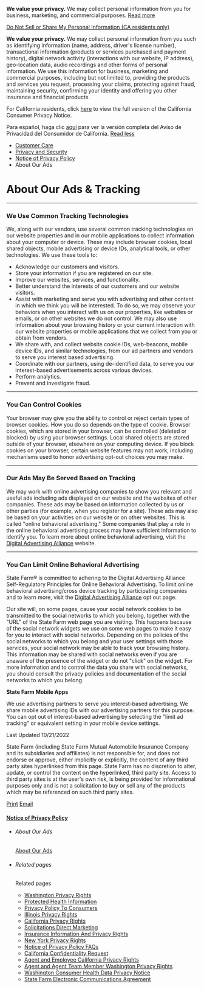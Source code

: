  

**We value your privacy.** We may collect personal information from you for business, marketing, and commercial purposes. [Read more](javascript:void(0))  
  
[Do Not Sell or Share My Personal Information (CA residents only)](https://www.statefarm.com/customer-care/privacy-security/privacy/california-privacy-rights/do-not-sell)

**We value your privacy.** We may collect personal information from you such as identifying information (name, address, driver's license number), transactional information (products or services purchased and payment history), digital network activity (interactions with our website, IP address), geo-location data, audio recordings and other forms of personal information. We use this information for business, marketing and commercial purposes, including but not limited to, providing the products and services you request, processing your claims, protecting against fraud, maintaining security, confirming your identity and offering you other insurance and financial products.

For California residents, click [here](https://www.statefarm.com/customer-care/privacy-security/privacy/state-privacy-rights) to view the full version of the California Consumer Privacy Notice.

Para español, haga clic [aquí](https://es.statefarm.com/atencion-al-cliente/privacidad-seguridad/privacidad/derechos-de-privacidad-del-estado) para ver la versión completa del Aviso de Privacidad del Consumidor de California. [Read less](javascript:void(0))

* [Customer Care](https://www.statefarm.com/content/StateFarmAEM/us/en/customer-care.html) 
* [Privacy and Security](https://www.statefarm.com/content/StateFarmAEM/us/en/customer-care/privacy-security.html) 
* [Notice of Privacy Policy](https://www.statefarm.com/content/StateFarmAEM/us/en/customer-care/privacy-security/privacy.html) 
* About Our Ads 

About Our Ads & Tracking
========================

* * *

### We Use Common Tracking Technologies

We, along with our vendors, use several common tracking technologies on our website properties and in our mobile applications to collect information about your computer or device. These may include browser cookies, local shared objects, mobile advertising or device IDs, analytical tools, or other technologies. We use these tools to:

* Acknowledge our customers and visitors.
* Store your information if you are registered on our site.
* Improve our websites, services, and functionality.
* Better understand the interests of our customers and our website visitors.
* Assist with marketing and serve you with advertising and other content in which we think you will be interested. To do so, we may observe your behaviors when you interact with us on our properties, like websites or emails, or on other websites we do not control. We may also use information about your browsing history or your current interaction with our website properties or mobile applications that we collect from you or obtain from vendors.
* We share with, and collect website cookie IDs, web-beacons, mobile device IDs, and similar technologies, from our ad partners and vendors to serve you interest based advertising.
* Coordinate with our partners, using de-identified data, to serve you our interest-based advertisements across various devices.
* Perform analytics.
* Prevent and investigate fraud.

* * *

### You Can Control Cookies

Your browser may give you the ability to control or reject certain types of browser cookies. How you do so depends on the type of cookie. Browser cookies, which are stored in your browser, can be controlled (deleted or blocked) by using your browser settings. Local shared objects are stored outside of your browser, elsewhere on your computing device. If you block cookies on your browser, certain website features may not work, including mechanisms used to honor advertising opt-out choices you may make.

* * *

### Our Ads May Be Served Based on Tracking

We may work with online advertising companies to show you relevant and useful ads including ads displayed on our website and the websites of other companies. These ads may be based on information collected by us or other parties (for example, when you register for a site). These ads may also be based on your activities on our website or on other websites. This is called "online behavioral advertising." Some companies that play a role in the online behavioral advertising process may have sufficient information to identify you. To learn more about online behavioral advertising, visit the [Digital Advertising Alliance](https://youradchoices.com/control "External link: YourAdChoices Gives You Control") website.

* * *

### You Can Limit Online Behavioral Advertising

State Farm® is committed to adhering to the Digital Advertising Alliance Self-Regulatory Principles for Online Behavioral Advertising. To limit online behavioral advertising/cross device tracking by participating companies and to learn more, visit the [Digital Advertising Alliance](http://www.aboutads.info/choices/#completed "External Link: Digital Advertising Alliance - Opt out") opt out page.

Our site will, on some pages, cause your social network cookies to be transmitted to the social networks to which you belong, together with the "URL" of the State Farm web page you are visiting. This happens because of the social network widgets we use on some web pages to make it easy for you to interact with social networks. Depending on the policies of the social networks to which you belong and your user settings with those services, your social network may be able to track your browsing history. This information may be shared with social networks even if you are unaware of the presence of the widget or do not "click" on the widget. For more information and to control the data you share with social networks, you should consult the privacy policies and documentation of the social networks to which you belong.

**State Farm Mobile Apps**

We use advertising partners to serve you interest-based advertising. We share mobile advertising IDs with our advertising partners for this purpose. You can opt out of interest-based advertising by selecting the "limit ad tracking" or equivalent setting in your mobile device settings.

Last Updated 10/21/2022

State Farm (including State Farm Mutual Automobile Insurance Company and its subsidiaries and affiliates) is not responsible for, and does not endorse or approve, either implicitly or explicitly, the content of any third party sites hyperlinked from this page. State Farm has no discretion to alter, update, or control the content on the hyperlinked, third party site. Access to third party sites is at the user's own risk, is being provided for informational purposes only and is not a solicitation to buy or sell any of the products which may be referenced on such third party sites.

[Print](javascript:window.print();) [Email](mailto:?subject=About%20Our%20Ads%20|%20State%20Farm%C2%AE&body=I%20found%20this%20on%20statefarm.com%C2%AE%20and%20thought%20you%20would%20be%20interested.%0A%0Ahttps://www.statefarm.com/customer-care/privacy-security/privacy/about-our-ads "Email")

#### [Notice of Privacy Policy](https://www.statefarm.com/customer-care/privacy-security/privacy)

* ###### About Our Ads
    
    [About Our Ads](https://www.statefarm.com/customer-care/privacy-security/privacy/about-our-ads)
* ###### Related pages
    
    Related pages
    * [Washington Privacy Rights](https://www.statefarm.com/customer-care/privacy-security/privacy/washington-privacy-rights)
    * [Protected Health Information](https://www.statefarm.com/customer-care/privacy-security/privacy/personal-health-info)
    * [Privacy Policy To Consumers](https://www.statefarm.com/customer-care/privacy-security/privacy/privacy-policy-to-consumers)
    * [Illinois Privacy Rights](https://www.statefarm.com/customer-care/privacy-security/privacy/illinois-privacy-rights)
    * [California Privacy Rights](https://www.statefarm.com/customer-care/privacy-security/privacy/california-privacy-rights)
    * [Solicitations Direct Marketing](https://www.statefarm.com/customer-care/privacy-security/privacy/solicitations-direct-marketing)
    * [Insurance Information And Privacy Rights](https://www.statefarm.com/customer-care/privacy-security/privacy/insurance-information-and-privacy-rights)
    * [New York Privacy Rights](https://www.statefarm.com/customer-care/privacy-security/privacy/new-york-privacy-rights)
    * [Notice of Privacy Policy FAQs](https://www.statefarm.com/customer-care/privacy-security/privacy/e-privacy-policy-notice-questions)
    * [California Confidentiality Request](https://www.statefarm.com/customer-care/privacy-security/privacy/california-confidentiality-request)
    * [Agent and Employee California Privacy Rights](https://www.statefarm.com/customer-care/privacy-security/privacy/california-privacy-rights-agents-and-employees)
    * [Agent and Agent Team Member Washington Privacy Rights](https://www.statefarm.com/customer-care/privacy-security/privacy/washington-privacy-rights-agents-and-agent-team-members)
    * [Washington Consumer Health Data Privacy Notice](https://www.statefarm.com/customer-care/privacy-security/privacy/washington-my-data-privacy-rights)
    * [State Farm Electronic Communications Agreement](https://www.statefarm.com/customer-care/privacy-security/privacy/eca-terms-and-conditions)